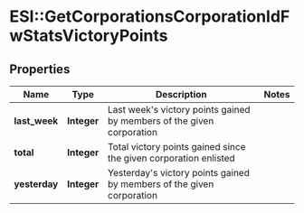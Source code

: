 # ESI::GetCorporationsCorporationIdFwStatsVictoryPoints

## Properties
Name | Type | Description | Notes
------------ | ------------- | ------------- | -------------
**last_week** | **Integer** | Last week&#39;s victory points gained by members of the given corporation | 
**total** | **Integer** | Total victory points gained since the given corporation enlisted | 
**yesterday** | **Integer** | Yesterday&#39;s victory points gained by members of the given corporation | 


